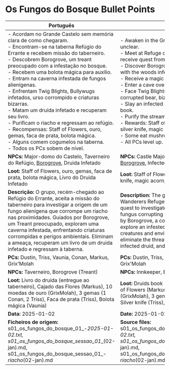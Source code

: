 # Os Fungos do Bosque  Bullet Points

| Português                                                                                                                                                                                                                                                                                                                                                                                                                                                                                                                                                                                                                                                                                 | English                                                                                                                                                                                                                                                                                                                                                                                                                                                                                                                                                                                                     |
| ----------------------------------------------------------------------------------------------------------------------------------------------------------------------------------------------------------------------------------------------------------------------------------------------------------------------------------------------------------------------------------------------------------------------------------------------------------------------------------------------------------------------------------------------------------------------------------------------------------------------------------------------------------------------------------------- | ----------------------------------------------------------------------------------------------------------------------------------------------------------------------------------------------------------------------------------------------------------------------------------------------------------------------------------------------------------------------------------------------------------------------------------------------------------------------------------------------------------------------------------------------------------------------------------------------------------- |
| - Acordam no Grande Castelo sem memória clara de como chegaram.<br>- Encontram-se na taberna Refúgio do Errante e recebem missão do taberneiro.<br>- Descobrem Borogrove, um treant preocupado com a infestação no bosque.<br>- Recebem uma bolota mágica para auxílio.<br>- Entram na caverna infestada de fungos alienígenas.<br>- Enfrentam Twig Blights, Bullywugs infetados, urso corrompido e criaturas bizarras.<br>- Matam um druida infetado e recuperam seu livro.<br>- Purificam o riacho e regressam ao refúgio.<br>- Recompensas: Staff of Flowers, ouro, gemas, faca de prata, bolota mágica.<br>- Alguns comem cogumelos na taberna.<br>- Todos os PCs sobem de nível.<br> | - Awaken in the Great Castle, memories unclear.<br>- Meet at Refuge of the Wanderer tavern; receive quest from innkeeper.<br>- Discover Borogrove, a treant concerned with the woods infestation.<br>- Receive a magic acorn for aid.<br>- Enter a cave overrun with alien fungus.<br>- Face Twig Blights, infected Bullywugs, corrupted bear, bizarre creatures.<br>- Slay an infected druid and retrieve his book.<br>- Purify the stream; return to the refuge.<br>- Rewards: Staff of Flowers, gold, gems, silver knife, magic acorn.<br>- Some eat mushrooms at the tavern.<br>- All PCs level up.<br> |
| **NPCs:** Major-domo do Castelo, Taverneiro do Refúgio, [Borogrove](docs/npc/-/wild/borogrove.md), Druida Infetado                                                                                                                                                                                                                                                                                                                                                                                                                                                                                                                                                                                        | **NPCs:** Castle Majordomo, Refuge Innkeeper, [Borogrove](docs/npc/-/wild/borogrove.md), Infected Druid                                                                                                                                                                                                                                                                                                                                                                                                                                                                                                                     |
| **Loot:** Staff of Flowers, ouro, gemas, faca de prata, bolota mágica, Livro do Druida Infetado                                                                                                                                                                                                                                                                                                                                                                                                                                                                                                                                                                                           | **Loot:** Staff of Flowers, gold, gems, silver knife, magic acorn, Infected Druids Book                                                                                                                                                                                                                                                                                                                                                                                                                                                                                                                     |
| **Descrição:** O grupo, recém-chegado ao Refúgio do Errante, aceita a missão do taberneiro para investigar a origem de um fungo alienígena que corrompe um riacho nas proximidades. Guiados por Borogrove, um Treant preocupado, exploram uma caverna infestada, enfrentando criaturas corrompidas e perigos ambientais. Eliminam a ameaça, recuperam um livro de um druida infetado e regressam à taberna.                                                                                                                                                                                                                                                                               | **Description:** The group, newly arrived at The Wanderers Refuge, accepts the innkeepers quest to investigate the source of an alien fungus corrupting a nearby stream. Guided by Borogrove, a concerned Treant, they explore an infested cave, facing corrupted creatures and environmental hazards. They eliminate the threat, recover a book from an infected druid, and return to the inn.                                                                                                                                                                                                             |
| **PCs:** Dustin, Triss, Vaunia, Conan, Markus, Grix'Molah                                                                                                                                                                                                                                                                                                                                                                                                                                                                                                                                                                                                                                 | **PCs:** Dustin, Triss, Vaunia, Conan, Markus, Grix'Molah                                                                                                                                                                                                                                                                                                                                                                                                                                                                                                                                                   |
| **NPCs:** Taverneiro, Borogrove (Treant)                                                                                                                                                                                                                                                                                                                                                                                                                                                                                                                                                                                                                                                  | **NPCs:** Innkeeper, Borogrove (Treant)                                                                                                                                                                                                                                                                                                                                                                                                                                                                                                                                                                     |
| **Loot:** Livro do druida (entregue ao taberneiro), Cajado das Flores (Markus), 10 moedas de ouro (GrixMolah), 3 gemas (1 Conan, 2 Triss), Faca de prata (Triss), Bolota mágica (Vaunia)                                                                                                                                                                                                                                                                                                                                                                                                                                                                                                  | **Loot:** Druids book (given to innkeeper), Staff of Flowers (Markus), 10 gold coins (GrixMolah), 3 gems (1 Conan, 2 Triss), Silver knife (Triss), Magic acorn (Vaunia)                                                                                                                                                                                                                                                                                                                                                                                                                                     |
| **Data:** 2025-01-02                                                                                                                                                                                                                                                                                                                                                                                                                                                                                                                                                                                                                                                                      | **Date:** 2025-01-02                                                                                                                                                                                                                                                                                                                                                                                                                                                                                                                                                                                        |
| **Ficheiros de origem:** s01_os_fungos_do_bosque_01_-_2025-01-02.txt, s01_os_fungos_do_bosque_sessao_01__(02-jan).md, s01_os_fungos_do_bosque_sessao_01_-_riacho_(02-jan).md                                                                                                                                                                                                                                                                                                                                                                                                                                                                                                              | **Source files:** s01_os_fungos_do_bosque_01_-_2025-01-02.txt, s01_os_fungos_do_bosque_sessao_01__(02-jan).md, s01_os_fungos_do_bosque_sessao_01_-_riacho_(02-jan).md                                                                                                                                                                                                                                                                                                                                                                                                                                       |

















